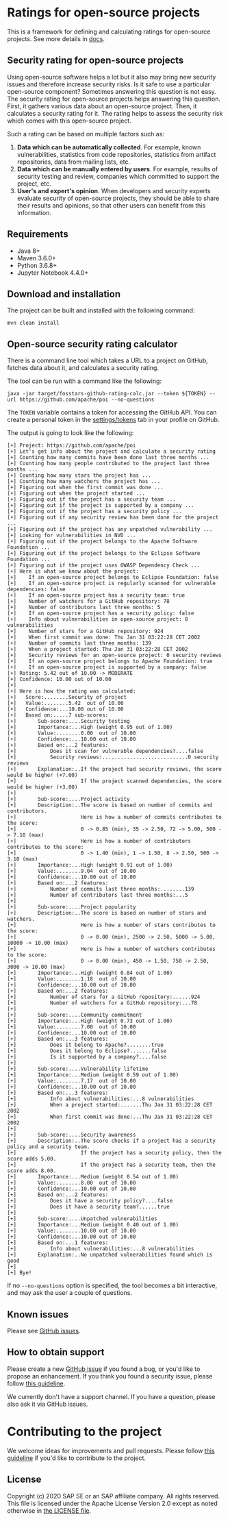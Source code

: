 # Ratings for open-source projects

This is a framework for defining and calculating ratings for open-source projects.
See more details in [docs](docs).

## Security rating for open-source projects

Using open-source software helps a lot but it also may bring new security issues
and therefore increase security risks.
Is it safe to use a particular open-source component?
Sometimes answering this question is not easy.
The security rating for open-source projects helps answering this question.
First, it gathers various data about an open-source project.
Then, it calculates a security rating for it.
The rating helps to assess the security risk which comes with this open-source project.

Such a rating can be based on multiple factors such as:

1.  **Data which can be automatically collected**.
    For example, known vulnerabilities, statistics from code repositories,
    statistics from artifact repositories, data from mailing lists, etc.
1.  **Data which can be manually entered by users**.
    For example, results of security testing and review,
    companies which committed to support the project, etc.
1.  **User's and expert's opinion**.
    When developers and security experts evaluate security of open-source projects,
    they should be able to share their results and opinions,
    so that other users can benefit from this information.

## Requirements

*  Java 8+
*  Maven 3.6.0+
*  Python 3.6.8+
*  Jupyter Notebook 4.4.0+

## Download and installation

The project can be built and installed with the following command:

```
mvn clean install
```

## Open-source security rating calculator

There is a command line tool which takes a URL to a project on GitHub, fetches data about it,
and calculates a security rating.

The tool can be run with a command like the following:

```
java -jar target/fosstars-github-rating-calc.jar --token ${TOKEN} --url https://github.com/apache/poi --no-questions
```

The `TOKEN` variable contains a token for accessing the GitHub API.
You can create a personal token in the
[settings/tokens](https://github.com/settings/tokens) tab in your profile on GitHub.

The output is going to look like the following:

```
[+] Project: https://github.com/apache/poi
[+] Let's get info about the project and calculate a security rating
[+] Counting how many commits have been done last three months ...
[+] Counting how many people contributed to the project last three months ...
[+] Counting how many stars the project has ...
[+] Counting how many watchers the project has ...
[+] Figuring out when the first commit was done ...
[+] Figuring out when the project started ...
[+] Figuring out if the project has a security team ...
[+] Figuring out if the project is supported by a company ...
[+] Figuring out if the project has a security policy ...
[+] Figuring out if any security review has been done for the project ...
[+] Figuring out if the project has any unpatched vulnerability ...
[+] Looking for vulnerabilities in NVD ...
[+] Figuring out if the project belongs to the Apache Software Foundation ...
[+] Figuring out if the project belongs to the Eclipse Software Foundation ...
[+] Figuring out if the project uses OWASP Dependency Check ...
[+] Here is what we know about the project:
[+]    If an open-source project belongs to Eclipse Foundation: false
[+]    If an open-source project is regularly scanned for vulnerable dependencies: false
[+]    If an open-source project has a security team: true
[+]    Number of watchers for a GitHub repository: 78
[+]    Number of contributors last three months: 5
[+]    If an open-source project has a security policy: false
[+]    Info about vulnerabilities in open-source project: 8 vulnerabilities
[+]    Number of stars for a GitHub repository: 924
[+]    When first commit was done: Thu Jan 31 03:22:28 CET 2002
[+]    Number of commits last three months: 139
[+]    When a project started: Thu Jan 31 03:22:28 CET 2002
[+]    Security reviews for an open-source project: 0 security reviews
[+]    If an open-source project belongs to Apache Foundation: true
[+]    If an open-source project is supported by a company: false
[+] Rating: 5.42 out of 10.00 -> MODERATE
[+] Confidence: 10.00 out of 10.00
[+]
[+] Here is how the rating was calculated:
[+]   Score:........Security of project
[+]   Value:........5.42  out of 10.00
[+]   Confidence:...10.00 out of 10.00
[+]   Based on:.....7 sub-scores:
[+]       Sub-score:....Security testing
[+]       Importance:...High (weight 0.95 out of 1.00)
[+]       Value:........0.00  out of 10.00
[+]       Confidence:...10.00 out of 10.00
[+]       Based on:...2 features:
[+]           Does it scan for vulnerable dependencies?....false
[+]           Security reviews:............................0 security reviews
[+]       Explanation:..If the project had security reviews, the score would be higher (+7.00)
[+]                     If the project scanned dependencies, the score would be higher (+3.00)
[+]
[+]       Sub-score:....Project activity
[+]       Description:..The score is based on number of commits and contributors.
[+]                     Here is how a number of commits contributes to the score:
[+]                     0 -> 0.85 (min), 35 -> 2.50, 72 -> 5.00, 500 -> 7.10 (max)
[+]                     Here is how a number of contributors contributes to the score:
[+]                     0 -> 1.40 (min), 1 -> 1.50, 8 -> 2.50, 500 -> 3.10 (max)
[+]       Importance:...High (weight 0.91 out of 1.00)
[+]       Value:........9.04  out of 10.00
[+]       Confidence:...10.00 out of 10.00
[+]       Based on:...2 features:
[+]           Number of commits last three months:........139
[+]           Number of contributors last three months:...5
[+]
[+]       Sub-score:....Project popularity
[+]       Description:..The score is based on number of stars and watchers.
[+]                     Here is how a number of stars contributes to the score:
[+]                     0 -> 0.00 (min), 2500 -> 2.50, 5000 -> 5.00, 10000 -> 10.00 (max)
[+]                     Here is how a number of watchers contributes to the score:
[+]                     0 -> 0.00 (min), 450 -> 1.50, 750 -> 2.50, 3000 -> 10.00 (max)
[+]       Importance:...High (weight 0.84 out of 1.00)
[+]       Value:........1.18  out of 10.00
[+]       Confidence:...10.00 out of 10.00
[+]       Based on:...2 features:
[+]           Number of stars for a GitHub repository:......924
[+]           Number of watchers for a GitHub repository:...78
[+]
[+]       Sub-score:....Community commitment
[+]       Importance:...High (weight 0.73 out of 1.00)
[+]       Value:........7.00  out of 10.00
[+]       Confidence:...10.00 out of 10.00
[+]       Based on:...3 features:
[+]           Does it belong to Apache?........true
[+]           Does it belong to Eclipse?.......false
[+]           Is it supported by a company?....false
[+]
[+]       Sub-score:....Vulnerability lifetime
[+]       Importance:...Medium (weight 0.59 out of 1.00)
[+]       Value:........7.17  out of 10.00
[+]       Confidence:...10.00 out of 10.00
[+]       Based on:...3 features:
[+]           Info about vulnerabilities:...8 vulnerabilities
[+]           When a project started:.......Thu Jan 31 03:22:28 CET 2002
[+]           When first commit was done:...Thu Jan 31 03:22:28 CET 2002
[+]
[+]       Sub-score:....Security awareness
[+]       Description:..The score checks if a project has a security policy and a security team.
[+]                     If the project has a security policy, then the score adds 5.00.
[+]                     If the project has a security team, then the score adds 8.00.
[+]       Importance:...Medium (weight 0.54 out of 1.00)
[+]       Value:........8.00  out of 10.00
[+]       Confidence:...10.00 out of 10.00
[+]       Based on:...2 features:
[+]           Does it have a security policy?....false
[+]           Does it have a security team?......true
[+]
[+]       Sub-score:....Unpatched vulnerabilities
[+]       Importance:...Medium (weight 0.40 out of 1.00)
[+]       Value:........10.00 out of 10.00
[+]       Confidence:...10.00 out of 10.00
[+]       Based on:...1 features:
[+]           Info about vulnerabilities:...8 vulnerabilities
[+]       Explanation:..No unpatched vulnerabilities found which is good
[+]
[+] Bye!
```

If no `--no-questions` option is specified, the tool becomes a bit interactive,
and may ask the user a couple of questions.

## Known issues

Please see [GitHub issues](https://github.com/SAP/fosstars-rating-core/issues).

## How to obtain support

Please create a new [GitHub issue](https://github.com/SAP/fosstars-rating-core/issues)
if you found a bug, or you'd like to propose an enhancement.
If you think you found a security issue, please follow [this guideline](SECURITY.md).

We currently don't have a support channel.
If you have a question, please also ask it via GitHub issues.

# Contributing to the project

We welcome ideas for improvements and pull requests.
Please follow [this guideline](CONTRIBUTING.md) if you'd like to contribute to the project.

## License

Copyright (c) 2020 SAP SE or an SAP affiliate company. All rights reserved.
This file is licensed under the Apache License Version 2.0
except as noted otherwise in [the LICENSE file](LICENSE).
